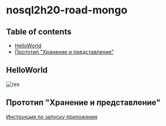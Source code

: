 # nosql2h20-road-mongo

## Table of contents
- [HelloWorld](HelloWorld)
- [Прототип "Хранение и представление"](Прототип "Хранение и представление")
## HelloWorld

![res](HelloWorld/no_sql_screencast.gif)

## Прототип "Хранение и представление"
  [Инструкция по запуску приложения](https://github.com/moevm/nosql2h20-road-mongo/wiki/Docker)
